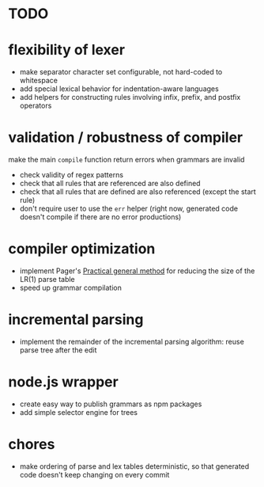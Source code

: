 TODO
====

# flexibility of lexer
- make separator character set configurable, not hard-coded to whitespace
- add special lexical behavior for indentation-aware languages
- add helpers for constructing rules involving infix, prefix, and postfix operators

# validation / robustness of compiler
make the main `compile` function return errors when grammars are invalid
- check validity of regex patterns
- check that all rules that are referenced are also defined
- check that all rules that are defined are also referenced (except the start rule)
- don't require user to use the `err` helper
  (right now, generated code doesn't compile if there are no error productions)

# compiler optimization
- implement Pager's [Practical general method](http://link.springer.com/article/10.1007%2FBF00290336)
  for reducing the size of the LR(1) parse table
- speed up grammar compilation

# incremental parsing
- implement the remainder of the incremental parsing algorithm: reuse parse
  tree after the edit

# node.js wrapper
- create easy way to publish grammars as npm packages
- add simple selector engine for trees

# chores
- make ordering of parse and lex tables deterministic, so that generated
  code doesn't keep changing on every commit
